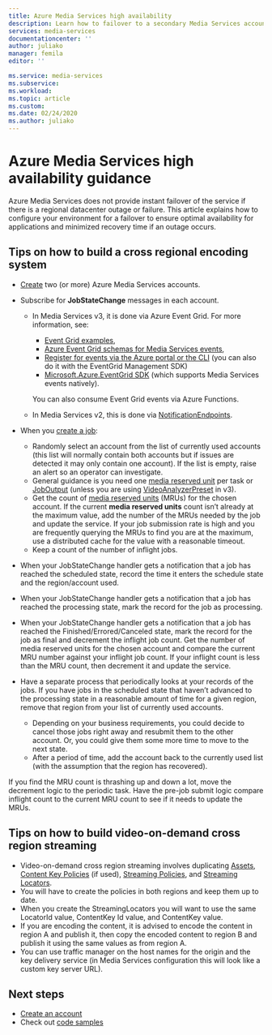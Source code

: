```yaml
---
title: Azure Media Services high availability
description: Learn how to failover to a secondary Media Services account if a regional datacenter outage or failure occurs.
services: media-services
documentationcenter: ''
author: juliako
manager: femila
editor: ''

ms.service: media-services
ms.subservice:  
ms.workload: 
ms.topic: article
ms.custom: 
ms.date: 02/24/2020
ms.author: juliako
---
```


# Azure Media Services high availability guidance

Azure Media Services does not provide instant failover of the service if there is a regional datacenter outage or failure. This article explains how to configure your environment for a failover to ensure optimal availability for applications and minimized recovery time if an outage occurs.

## Tips on how to build a cross regional encoding system

* [Create](create-account-cli-how-to.md) two (or more) Azure Media Services accounts.
* Subscribe for **JobStateChange** messages in each account.

    * In Media Services v3, it is done via Azure Event Grid. For more information, see:
    
       * [Event Grid examples](../../event-grid/receive-events.md), 
       * [Azure Event Grid schemas for Media Services events](media-services-event-schemas.md), 
       * [Register for events via the Azure portal or the CLI](reacting-to-media-services-events.md) (you can also do it with the EventGrid Management SDK)
       * [Microsoft.Azure.EventGrid SDK](https://www.nuget.org/packages/Microsoft.Azure.EventGrid/) (which supports Media Services events natively). 
       
        You can also consume Event Grid events via Azure Functions.
    * In Media Services v2, this is done via [NotificationEndpoints](../previous/media-services-dotnet-check-job-progress-with-webhooks.md).
* When you [create a job](transforms-jobs-concept.md):

    * Randomly select an account from the list of currently used accounts (this list will normally contain both accounts but if issues are detected it may only contain one account). If the list is empty, raise an alert so an operator can investigate.
    * General guidance is you need one [media reserved unit](media-reserved-units-cli-how-to.md) per task or [JobOutput](https://docs.microsoft.com/rest/api/media/jobs/create#joboutputasset) (unless you are using [VideoAnalyzerPreset](analyzing-video-audio-files-concept.md) in v3).
    * Get the count of [media reserved units](media-reserved-units-cli-how-to.md) (MRUs) for the chosen account. If the current **media reserved units** count isn’t already at the maximum value, add the number of the MRUs needed by the job and update the service. If your job submission rate is high and you are frequently querying the MRUs to find you are at the maximum, use a distributed cache for the value with a reasonable timeout.
    * Keep a count of the number of inflight jobs.
* When your JobStateChange handler gets a notification that a job has reached the scheduled state, record the time it enters the schedule state and the region/account used.    
* When your JobStateChange handler gets a notification that a job has reached the processing state, mark the record for the job as processing.
* When your JobStateChange handler gets a notification that a job has reached the Finished/Errored/Canceled state, mark the record for the job as final and decrement the inflight job count. Get the number of media reserved units for the chosen account and compare the current MRU number against your inflight job count. If your inflight count is less than the MRU count, then decrement it and update the service.
* Have a separate process that periodically looks at your records of the jobs. If you have jobs in the scheduled state that haven’t advanced to the processing state in a reasonable amount of time for a given region, remove that region from your list of currently used accounts.

    * Depending on your business requirements, you could decide to cancel those jobs right away and resubmit them to the other account. Or, you could give them some more time to move to the next state.   
    * After a period of time, add the account back to the currently used list (with the assumption that the region has recovered).
    
If you find the MRU count is thrashing up and down a lot, move the decrement logic to the periodic task. Have the pre-job submit logic compare inflight count to the current MRU count to see if it needs to update the MRUs.

## Tips on how to build video-on-demand cross region streaming 

* Video-on-demand cross region streaming involves duplicating [Assets](assets-concept.md), [Content Key Policies](content-key-policy-concept.md) (if used), [Streaming Policies](streaming-policy-concept.md), and [Streaming Locators](streaming-locators-concept.md). 
* You will have to create the policies in both regions and keep them up to date. 
* When you create the StreamingLocators you will want to use the same LocatorId value, ContentKey Id value, and ContentKey value.  
* If you are encoding the content, it is advised to encode the content in region A and publish it, then copy the encoded content to region B and publish it using the same values as from region A.
* You can use traffic manager on the host names for the origin and the key delivery service (in Media Services configuration this will look like a custom key server URL).

## Next steps

* [Create an account](create-account-cli-how-to.md)
* Check out [code samples](https://docs.microsoft.com/samples/browse/?products=azure-media-services)
